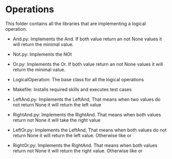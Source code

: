 # Operations

This folder contains all the libraries that are implementing a logical operation.



* And.py: Implements the And. If both value return an not None values it will return the minimal value.
* Not.py: Implements the NOt
* Or.py: Implements the Or. If both value return an not None values it will return the minimal value.
* LogicalOperation: The base class for all the logical operations
* Makefile: Installs required skills and executes test cases


* LeftAnd.py: Implements the LeftAnd, That means when two values do not return None it will return the left value
* RightAnd.py: Implements the RightAnd. That means when both values return not None it will take the right value
* LeftOr.py: Implements the LeftAnd, That means when both values do not return None it will return the left value. Otherwise like or
* RightOr.py: Implements the RightAnd. That means when both values return not None it will return the right value. Otherwise like or

